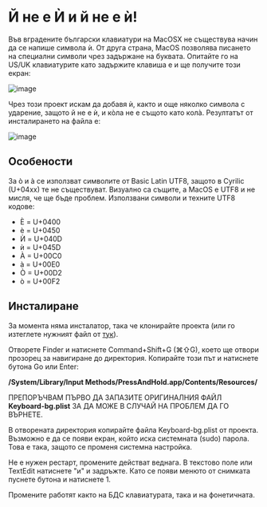 Й не е Ѝ и й не е ѝ!
====================

Във вградените български клавиатури на MacOSX не съществува начин да се напише символа ѝ. От друга страна, MacOS позволява писането на специални символи чрез задържане на буквата. Опитайте го на US/UK клавиатурите като задържите клавиша е и ще получите този екран:

![image](http://georgialexandrov.eu/e.png)

Чрез този проект искам да добавя ѝ, както и още няколко символа с ударение, защото й не е ѝ, и кòла не е същото като колà. Резултатът от инсталирането на файла е:

![image](http://georgialexandrov.eu/udarenoi.png)

Особености
----------
За ò и à се използват символите от Basic Latin UTF8, защото в Cyrilic (U+04xx) те не съществуват. Визуално са същите, а MacOS е UTF8 и не мисля, че ще бъде проблем.
Използвани символи и техните UTF8 кодове:

* Ѐ = U+0400
* ѐ = U+0450
* Ѝ = U+040D
* ѝ = U+045D
* À = U+00C0
* à = U+00E0
* Ò = U+00D2
* ò = U+00F2

Инсталиране
-----------

За момента няма инсталатор, така че клонирайте проекта (или го изтеглете нужният файл от [тук](http://georgialexandrov.eu/Keyboard-bg.plist)).

Отворете Finder и натиснете Command+Shift+G (⌘⇧G), което ще отвори прозорец за навигиране до директория. Копирайте този път и натиснете бутона Go или Enter:

**/System/Library/Input Methods/PressAndHold.app/Contents/Resources/**

ПРЕПОРЪЧВАМ ПЪРВО ДА ЗАПАЗИТЕ ОРИГИНАЛНИЯ ФАЙЛ **Keyboard-bg.plist** ЗА ДА МОЖЕ В СЛУЧАЙ НА ПРОБЛЕМ ДА ГО ВЪРНЕТЕ.

В отворената директория копирайте файла Keyboard-bg.plist от проекта. Възможно е да се появи екран, който иска системната (sudo) парола. Това е така, защото се променя системна настройка.

Не е нужен рестарт, промените действат веднага. В текстово поле или TextEdit натиснете "и" и задръжте. Като се появи менюто от снимката пуснете бутона и натиснете 1.

Промените работят както на БДС клавиатурата, така и на фонетичната.